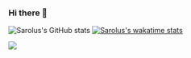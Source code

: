 ### Hi there 👋


![Sarolus's GitHub stats](https://github-readme-stats.vercel.app/api?username=sarolus&theme=dark&show_icons=true)
[![Sarolus's wakatime stats](https://github-readme-stats.vercel.app/api/wakatime?username=sarolus&theme=dark)](https://github.com/sarolus/sarolus)

<img align="center" src="https://github-readme-stats.vercel.app/api/top-langs/?username=sarolus&theme=dark" />

<!--
**Sarolus/Sarolus** is a ✨ _special_ ✨ repository because its `README.md` (this file) appears on your GitHub profile.

Here are some ideas to get you started:

- 🔭 I’m currently working on ...
- 🌱 I’m currently learning ...
- 👯 I’m looking to collaborate on ...
- 🤔 I’m looking for help with ...
- 💬 Ask me about ...
- 📫 How to reach me: ...
- 😄 Pronouns: ...
- ⚡ Fun fact: ...
-->
